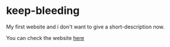# keep-bleeding
My first website and i don't want to give a short-description now.

You can check the website [here](https://domibartels.github.io/keep-bleeding)
